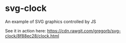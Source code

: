 # svg-clock
An example of SVG graphics controlled by JS

See it in action here: https://cdn.rawgit.com/gregorb/svg-clock/8f88ec28/clock.html
